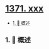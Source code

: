 # [1371. xxx](https://github.com/Tdahuyou/TNotes.leetcode/tree/main/notes/1371.%20xxx)

<!-- region:toc -->

- [1. 📝 概述](#1--概述)

<!-- endregion:toc -->

## 1. 📝 概述
